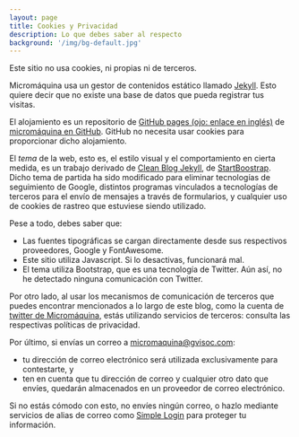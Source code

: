 ```yaml
---
layout: page
title: Cookies y Privacidad
description: Lo que debes saber al respecto
background: '/img/bg-default.jpg'
---
```

Este sitio no usa cookies, ni propias ni de terceros.

Micromáquina usa un gestor de contenidos estático llamado [Jekyll](https://jekyllrb.com/). Esto quiere decir que no existe una base de datos que pueda registrar tus visitas.

El alojamiento es un repositorio de [GitHub pages (ojo: enlace en inglés)](https://pages.github.com/) de [micromáquina en GitHub](https://github.com/micromaquina). GitHub no necesita usar cookies para proporcionar dicho alojamiento. 

El *tema* de la web, esto es, el estilo visual y el comportamiento en cierta medida, es un trabajo derivado de [Clean Blog Jekyll](https://github.com/StartBootstrap/startbootstrap-clean-blog-jekyll), de [StartBoostrap](https://github.com/StartBootstrap/). Dicho tema de partida ha sido modificado para eliminar tecnologías de seguimiento de Google, distintos programas vinculados a tecnologías de terceros para el envío de mensajes a través de formularios, y cualquier uso de cookies de rastreo que estuviese siendo utilizado.

Pese a todo, debes saber que:
- Las fuentes tipográficas se cargan directamente desde sus respectivos proveedores, Google y FontAwesome.
- Este sitio utiliza Javascript. Si lo desactivas, funcionará mal.
- El tema utiliza Bootstrap, que es una tecnología de Twitter. Aún así, no he detectado ninguna comunicación con Twitter.

Por otro lado, al usar los mecanismos de comunicación de terceros que puedes encontrar mencionados a lo largo de este blog, como la cuenta de [twitter de Micromáquina](https://twitter.com/micro_maquina), estás utilizando servicios de terceros: consulta las respectivas políticas de privacidad.

Por último, si envías un correo a [micromaquina@gvisoc.com](mailto:micromaquina@gvisoc.com):
- tu dirección de correo electrónico será utilizada exclusivamente para contestarte, y  
- ten en cuenta que tu dirección de correo y cualquier otro dato que envíes, quedarán almacenados en un proveedor de correo electrónico. 

Si no estás cómodo con esto, no envíes ningún correo, o hazlo mediante servicios de alias de correo como [Simple Login](https://simplelogin.io) para proteger tu información.

